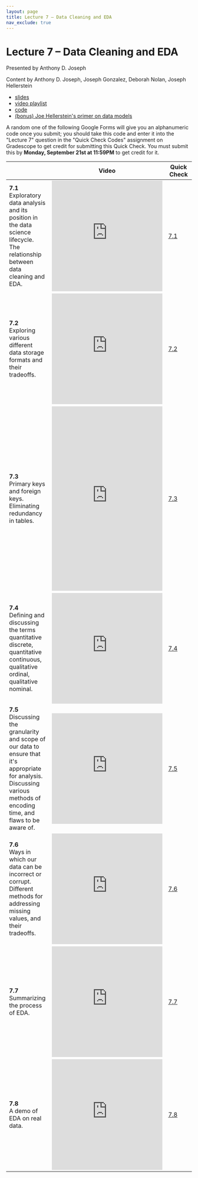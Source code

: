 ```yaml
---
layout: page
title: Lecture 7 – Data Cleaning and EDA
nav_exclude: true
---
```


# Lecture 7 – Data Cleaning and EDA

Presented by Anthony D. Joseph

Content by Anthony D. Joseph, Joseph Gonzalez, Deborah Nolan, Joseph Hellerstein

- [slides](https://docs.google.com/presentation/d/1_bjyzr7Wd4-jJurzSKoYKuNk0JJi_XI8o-xkMKN3qf4/edit?usp=sharing)
- [video playlist](https://www.youtube.com/playlist?list=PLQCcNQgUcDfrC8HnYAXhuJ3qkLT-wU0Oy)
- [code](TODO)
- [(bonus) Joe Hellerstein's primer on data models](https://drive.google.com/file/d/1nLftW2PaJNot-J9zIgES4HchXTTrB_63/view?usp=sharing)

A random one of the following Google Forms will give you an alphanumeric code once you submit; you should take this code and enter it into the "Lecture 7" question in the "Quick Check Codes" assignment on Gradescope to get credit for submitting this Quick Check. You must submit this by **Monday, September 21st at 11:59PM** to get credit for it.

<table>
<colgroup>
<col style="width: 25%" />
<col style="width: 25%" />
<col style="width: 25%" />
</colgroup>
<thead>
<tr class="header">
<th></th>
<th>Video</th>
<th>Quick Check</th>
</tr>
</thead>
<tbody>
<tr>
<td><strong>7.1</strong> <br>Exploratory data analysis and its position in the data science lifecycle. The relationship between data cleaning and EDA.</td>
<td><iframe width="300" height="300" height src="https://youtube.com/embed/aT4rAFtgTQM" frameborder="0" allow="accelerometer; autoplay; encrypted-media; gyroscope; picture-in-picture" allowfullscreen></iframe></td>
<td><a href="https://docs.google.com/forms/d/e/1FAIpQLSdhM3ZZO9BR50VqX1iqhSyKIW6cLag51W36Pd5kmMQKBgkRCA/viewform" target="\_blank">7.1</a></td>
</tr>
<tr>
<td><strong>7.2</strong> <br>Exploring various different data storage formats and their tradeoffs.</td>
<td><iframe width="300" height="300" height src="https://youtube.com/embed/XoeWbniS_K0" frameborder="0" allow="accelerometer; autoplay; encrypted-media; gyroscope; picture-in-picture" allowfullscreen></iframe></td>
<td><a href="https://docs.google.com/forms/d/e/1FAIpQLSf8FKACS4oa39ENYLHTVDWi35veaUqOd95AaU70NiFvIQyyxQ/viewform" target="\_blank">7.2</a></td>
</tr>
<tr>
<td><strong>7.3</strong> <br>Primary keys and foreign keys. Eliminating redundancy in tables.</td>
<td><iframe width="300" height="500" height src="https://youtube.com/embed/uhb7WXxau80" frameborder="0" allow="accelerometer; autoplay; encrypted-media; gyroscope; picture-in-picture" allowfullscreen></iframe></td>
<td><a href="https://docs.google.com/forms/d/e/1FAIpQLSf3gWujjkLunnVgvYeO5ICXPZw3h4gdVIwSbMkhOwM_7w5VJw/viewform" target="\_blank">7.3</a></td>
</tr>
<tr>
<td><strong>7.4</strong> <br>Defining and discussing the terms quantitative discrete, quantitative continuous, qualitative ordinal, qualitative nominal.</td>
<td><iframe width="300" height="300" height src="https://youtube.com/embed/qj8KtCBTkpQ" frameborder="0" allow="accelerometer; autoplay; encrypted-media; gyroscope; picture-in-picture" allowfullscreen></iframe></td>
<td><a href="https://docs.google.com/forms/d/e/1FAIpQLSeYe4HhdLEVddHZdgLo-va3MYJUc8EqMHUL9zp1bL2FwXkwXA/viewform" target="\_blank">7.4</a></td>
</tr>
<tr>
<td><strong>7.5</strong> <br>Discussing the granularity and scope of our data to ensure that it's appropriate for analysis. Discussing various methods of encoding time, and flaws to be aware of.</td>
<td><iframe width="300" height="300" height src="https://youtube.com/embed/WCpMSFi_VnI" frameborder="0" allow="accelerometer; autoplay; encrypted-media; gyroscope; picture-in-picture" allowfullscreen></iframe></td>
<td><a href="https://docs.google.com/forms/d/e/1FAIpQLSdLSiF303lHiqydSiyJPTYAuA91f8BdzzgPkyr8uH3UfPrctA/viewform" target="\_blank">7.5</a></td>
</tr>
<tr>
<td><strong>7.6</strong> <br>Ways in which our data can be incorrect or corrupt. Different methods for addressing missing values, and their tradeoffs.</td>
<td><iframe width="300" height="300" height src="https://youtube.com/embed/EaicN4nauGY" frameborder="0" allow="accelerometer; autoplay; encrypted-media; gyroscope; picture-in-picture" allowfullscreen></iframe></td>
<td><a href="https://docs.google.com/forms/d/e/1FAIpQLSfiFwPE7wsuvTkT1BxcQFsEb9_govzRT3a7L3XucyVGyLk9Mw/viewform" target="\_blank">7.6</a></td>
</tr>
<tr>
<td><strong>7.7</strong> <br>Summarizing the process of EDA.</td>
<td><iframe width="300" height="300" height src="https://youtube.com/embed/2SLRHQNcta4" frameborder="0" allow="accelerometer; autoplay; encrypted-media; gyroscope; picture-in-picture" allowfullscreen></iframe></td>
<td><a href="https://docs.google.com/forms/d/e/1FAIpQLScPFnU-x3IuHY4G9mas5f9crJhJQdsxAk5X8q7paG4Ogr9I2g/viewform" target="\_blank">7.7</a></td>
</tr>
<tr>
<td><strong>7.8</strong> <br>A demo of EDA on real data.</td>
<td><iframe width="300" height="300" height src="https://youtube.com/embed/Ta2MysR0_G0" frameborder="0" allow="accelerometer; autoplay; encrypted-media; gyroscope; picture-in-picture" allowfullscreen></iframe></td>
<td><a href="https://docs.google.com/forms/d/e/1FAIpQLSclFVaAUZBWMzF5HWnPPRG7d_-2sOUsTcQGmXwJzI6cW_jmYw/viewform" target="\_blank">7.8</a></td>
</tr>
